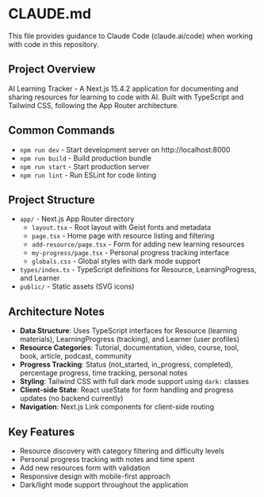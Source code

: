 # CLAUDE.md

This file provides guidance to Claude Code (claude.ai/code) when working with code in this repository.

## Project Overview

AI Learning Tracker - A Next.js 15.4.2 application for documenting and sharing resources for learning to code with AI. Built with TypeScript and Tailwind CSS, following the App Router architecture.

## Common Commands

- `npm run dev` - Start development server on http://localhost:8000
- `npm run build` - Build production bundle
- `npm run start` - Start production server
- `npm run lint` - Run ESLint for code linting

## Project Structure

- `app/` - Next.js App Router directory
  - `layout.tsx` - Root layout with Geist fonts and metadata
  - `page.tsx` - Home page with resource listing and filtering
  - `add-resource/page.tsx` - Form for adding new learning resources
  - `my-progress/page.tsx` - Personal progress tracking interface
  - `globals.css` - Global styles with dark mode support
- `types/index.ts` - TypeScript definitions for Resource, LearningProgress, and Learner
- `public/` - Static assets (SVG icons)

## Architecture Notes

- **Data Structure**: Uses TypeScript interfaces for Resource (learning materials), LearningProgress (tracking), and Learner (user profiles)
- **Resource Categories**: Tutorial, documentation, video, course, tool, book, article, podcast, community
- **Progress Tracking**: Status (not_started, in_progress, completed), percentage progress, time tracking, personal notes
- **Styling**: Tailwind CSS with full dark mode support using `dark:` classes
- **Client-side State**: React useState for form handling and progress updates (no backend currently)
- **Navigation**: Next.js Link components for client-side routing

## Key Features

- Resource discovery with category filtering and difficulty levels
- Personal progress tracking with notes and time spent
- Add new resources form with validation
- Responsive design with mobile-first approach
- Dark/light mode support throughout the application